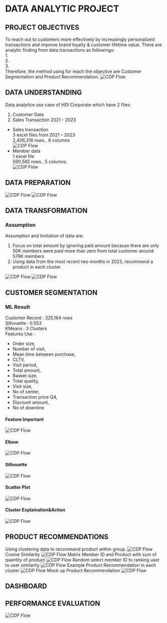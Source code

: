 # DATA ANALYTIC PROJECT      
## PROJECT OBJECTIVES    
To reach out to customers more effectively by increasingly personalized transactions and improve brand loyalty & customer lifetime value.
There are analytic finding from data transactions as followings:    
1.    
2.    
3.    
Therefore, the method using for reach the objective are Customer Segmentation and Product Recommendation. 
![CDP Flow](https://github.com/Pinnun/MADT8101-Seminar-in-Advanced-Analytic/blob/61105750795280daa4879a7afff0ecb195445541/5%20Customer%20Segmentation_Product%20Recommendation/1%20Obj1.jpg)
## DATA UNDERSTANDING     
Data analytice use case of HDI Corporate which have 2 files:     
1) Customer Data     
2) Sales Transaction 2021 - 2023     
- Sales transaction     
3 excel files from 2021 – 2023     
2,406,316 rows , 8 columns     
![CDP Flow](https://github.com/Pinnun/MADT8101-Seminar-in-Advanced-Analytic/blob/61105750795280daa4879a7afff0ecb195445541/5%20Customer%20Segmentation_Product%20Recommendation/1%20Data%20Understanding%201.png)
- Member data      
1 excel file     
590,565 rows , 5 columns     
![CDP Flow](https://github.com/Pinnun/MADT8101-Seminar-in-Advanced-Analytic/blob/61105750795280daa4879a7afff0ecb195445541/5%20Customer%20Segmentation_Product%20Recommendation/2%20Data%20Understanding%202.png)
## DATA PREPARATION        
![CDP Flow](https://github.com/Pinnun/MADT8101-Seminar-in-Advanced-Analytic/blob/61105750795280daa4879a7afff0ecb195445541/5%20Customer%20Segmentation_Product%20Recommendation/3%20SanityCheck1.png)
![CDP Flow](https://github.com/Pinnun/MADT8101-Seminar-in-Advanced-Analytic/blob/61105750795280daa4879a7afff0ecb195445541/5%20Customer%20Segmentation_Product%20Recommendation/4%20SanityCheck2.png)
## DATA TRANSFORMATION     
### Assumption
Assumption and limitation of data are:     
1. Focus on total amount by ignoring paid amount because there are only 50K members were paid more than zero from total customer around 578K members     
2. Using data from the most recent two months in 2023, recommend a product in each cluster.

![CDP Flow](https://github.com/Pinnun/MADT8101-Seminar-in-Advanced-Analytic/blob/61105750795280daa4879a7afff0ecb195445541/5%20Customer%20Segmentation_Product%20Recommendation/5%20Data%20Transformation1.png)
![CDP Flow](https://github.com/Pinnun/MADT8101-Seminar-in-Advanced-Analytic/blob/61105750795280daa4879a7afff0ecb195445541/5%20Customer%20Segmentation_Product%20Recommendation/6%20Data%20Transformation2.png)
## CUSTOMER SEGMENTATION     
### ML Result     
Customer Record : 325,164 rows     
Silhouette : 0.553      
KMeans : 3 Clusters   
Features Use :
- Order size,     
- Number of visit,      
- Mean time between purchase,      
- CLTV,      
- Visit period,      
- Total amount,      
- Basket size,    
- Total quality,     
- Visit size,      
- No of center,      
- Transaction price Q4,      
- Discount amount,      
- No of downline
#### Feature Important     
![CDP Flow](https://github.com/Pinnun/MADT8101-Seminar-in-Advanced-Analytic/blob/4fa3fc87b6cbdcad6af73e19fbd5a29e85eba6f7/5%20Customer%20Segmentation_Product%20Recommendation/7%20Feature%20Important.png)
#### Elbow
![CDP Flow](https://github.com/Pinnun/MADT8101-Seminar-in-Advanced-Analytic/blob/4fa3fc87b6cbdcad6af73e19fbd5a29e85eba6f7/5%20Customer%20Segmentation_Product%20Recommendation/8%20Elbow.png)
#### Silhouette
![CDP Flow](https://github.com/Pinnun/MADT8101-Seminar-in-Advanced-Analytic/blob/4fa3fc87b6cbdcad6af73e19fbd5a29e85eba6f7/5%20Customer%20Segmentation_Product%20Recommendation/9%20silhouette.jpg)
#### Scatter Plot
![CDP Flow](https://github.com/Pinnun/MADT8101-Seminar-in-Advanced-Analytic/blob/4fa3fc87b6cbdcad6af73e19fbd5a29e85eba6f7/5%20Customer%20Segmentation_Product%20Recommendation/10%20Scatter%20plot.jpg)
#### Cluster Explaination&Action
![CDP Flow](https://github.com/Pinnun/MADT8101-Seminar-in-Advanced-Analytic/blob/4fa3fc87b6cbdcad6af73e19fbd5a29e85eba6f7/5%20Customer%20Segmentation_Product%20Recommendation/11%20Customer%20Segmentation.png)
## PRODUCT RECOMMENDATIONS     
Using clustering data to recommend product within group.
![CDP Flow](https://github.com/Pinnun/MADT8101-Seminar-in-Advanced-Analytic/blob/d6fa6a969f2d34ccc689cd17dcf47ac2d569b91c/5%20Customer%20Segmentation_Product%20Recommendation/12%20Product%20Recommendation1.png)
Cosine Similarity
![CDP Flow](https://github.com/Pinnun/MADT8101-Seminar-in-Advanced-Analytic/blob/d6fa6a969f2d34ccc689cd17dcf47ac2d569b91c/5%20Customer%20Segmentation_Product%20Recommendation/13%20Product%20Recommendation2.png)
Matrix Member ID and Product with sum of quantity of product
![CDP Flow](https://github.com/Pinnun/MADT8101-Seminar-in-Advanced-Analytic/blob/d6fa6a969f2d34ccc689cd17dcf47ac2d569b91c/5%20Customer%20Segmentation_Product%20Recommendation/14%20Product%20Recommendation3.png)
Random select member ID to ranking user to user similarity
![CDP Flow](https://github.com/Pinnun/MADT8101-Seminar-in-Advanced-Analytic/blob/d6fa6a969f2d34ccc689cd17dcf47ac2d569b91c/5%20Customer%20Segmentation_Product%20Recommendation/15%20Product%20Recommendation4.png)
Example Product Recommendation in each cluster
![CDP Flow](https://github.com/Pinnun/MADT8101-Seminar-in-Advanced-Analytic/blob/d6fa6a969f2d34ccc689cd17dcf47ac2d569b91c/5%20Customer%20Segmentation_Product%20Recommendation/16%20Product%20Recommendation5.png)
Mock up Product Recommendation
![CDP Flow](https://github.com/Pinnun/MADT8101-Seminar-in-Advanced-Analytic/blob/d6fa6a969f2d34ccc689cd17dcf47ac2d569b91c/5%20Customer%20Segmentation_Product%20Recommendation/17%20Product%20Recommendation6.png)
## DASHBOARD     

## PERFORMANCE EVALUATION
![CDP Flow](https://github.com/Pinnun/MADT8101-Seminar-in-Advanced-Analytic/blob/d6fa6a969f2d34ccc689cd17dcf47ac2d569b91c/5%20Customer%20Segmentation_Product%20Recommendation/18%20Performance%20Evaluation.png)

